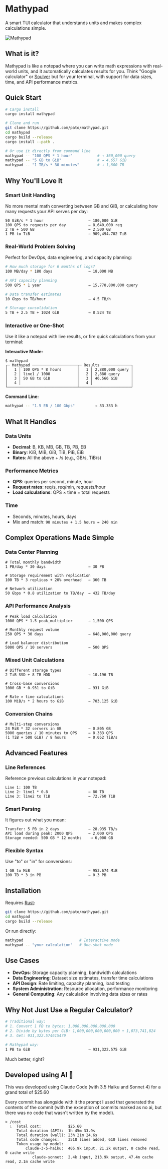 # Mathypad

A smart TUI calculator that understands units and makes complex calculations
simple.

![Mathypad](./screenshots/screen1.png "Mathypad")

## What is it?

Mathypad is like a notepad where you can write math expressions with real-world
units, and it automatically calculates results for you. Think "Google
calculator" or [Soulver][soulver] but for your terminal, with support for data
sizes, time, and API performance metrics.

[soulver]: https://soulver.app/

## Quick Start

```bash
# Cargo install
cargo install mathypad

# Clone and run
git clone https://github.com/pato/mathypad.git
cd mathypad
cargo build --release
cargo install --path .

# Or use it directly from command line
mathypad -- "100 QPS * 1 hour"           # → 360,000 query
mathypad -- "5 GB to GiB"                # → 4.657 GiB
mathypad -- "1 TB/s * 30 minutes"        # → 1,800 TB
```

## Why You'll Love It

### Smart Unit Handling
No more mental math converting between GB and GiB, or calculating how many requests your API serves per day:

```
50 GiB/s * 1 hour                    → 180,000 GiB
100 QPS to requests per day          → 8,640,000 req
2 TB + 500 GB                        → 2,500 GB
1 PB to TiB                          → 909,494.702 TiB
```

### Real-World Problem Solving
Perfect for DevOps, data engineering, and capacity planning:

```bash
# How much storage for 6 months of logs?
100 MB/day * 180 days                → 18,000 MB

# API capacity planning
500 QPS * 1 year                     → 15,778,800,000 query

# Data transfer estimates  
10 Gbps to TB/hour                   → 4.5 TB/h

# Storage consolidation
5 TB + 2.5 TB + 1024 GiB             → 8.524 TB
```

### Interactive or One-Shot
Use it like a notepad with live results, or fire quick calculations from your terminal:

**Interactive Mode:**
```
$ mathypad
┌─ Mathypad ────────────────────┬─ Results ─────────────┐
│   1 │ 100 QPS * 8 hours       │   1 │ 2,880,000 query │
│   2 │ line1 / 1000            │   2 │ 2,880 query     │
│   3 │ 50 GB to GiB            │   3 │ 46.566 GiB      │
│   4 │                         │   4 │                 │
└───────────────────────────────┴───────────────────────┘
```

**Command Line:**
```bash
mathypad -- "1.5 EB / 100 Gbps"         → 33.333 h
```

## What It Handles

### Data Units
- **Decimal**: B, KB, MB, GB, TB, PB, EB
- **Binary**: KiB, MiB, GiB, TiB, PiB, EiB
- **Rates**: All the above + /s (e.g., GB/s, TiB/s)

### Performance Metrics
- **QPS**: queries per second, minute, hour
- **Request rates**: req/s, req/min, requests/hour
- **Load calculations**: QPS × time = total requests

### Time
- Seconds, minutes, hours, days
- Mix and match: `90 minutes + 1.5 hours = 240 min`

## Complex Operations Made Simple

### Data Center Planning
```
# Total monthly bandwidth
1 PB/day * 30 days                   → 30 PB

# Storage requirement with replication  
100 TB * 3 replicas + 20% overhead   → 360 TB

# Network utilization
50 Gbps * 0.8 utilization to TB/day  → 432 TB/day
```

### API Performance Analysis
```
# Peak load calculation
1000 QPS * 1.5 peak_multiplier       → 1,500 QPS

# Monthly request volume
250 QPS * 30 days                    → 648,000,000 query

# Load balancer distribution
5000 QPS / 10 servers                → 500 QPS
```

### Mixed Unit Calculations
```
# Different storage types
2 TiB SSD + 8 TB HDD                 → 10.196 TB

# Cross-base conversions
1000 GB * 0.931 to GiB               → 931 GiB

# Rate × time calculations
100 MiB/s * 2 hours to GiB           → 703.125 GiB
```

### Conversion Chains
```
# Multi-step conversions
24 MiB * 32 servers in GB            → 0.805 GB
5000 queries / 10 minutes to QPS     → 8.333 QPS
(1 TiB + 500 GiB) / 8 hours          → 0.052 TiB/s
```

## Advanced Features

### Line References
Reference previous calculations in your notepad:
```
Line 1: 100 TB
Line 2: line1 * 0.8                  → 80 TB
Line 3: line2 to TiB                 → 72.760 TiB
```

### Smart Parsing
It figures out what you mean:
```
Transfer: 5 PB in 2 days             → 28.935 TB/s
API load during peak: 2000 QPS       → 2,000 QPS
Storage needed: 500 GB * 12 months    → 6,000 GB
```

### Flexible Syntax
Use "to" or "in" for conversions:
```
1 GB to MiB                          → 953.674 MiB
100 TB * 3 in PB                     → 0.3 PB
```

## Installation

Requires [Rust](https://rustup.rs/):

```bash
git clone https://github.com/pato/mathypad.git
cd mathypad
cargo build --release
```

Or run directly:
```bash
mathypad                         # Interactive mode
mathypad -- "your calculation"   # One-shot mode
```

## Use Cases

- **DevOps**: Storage capacity planning, bandwidth calculations
- **Data Engineering**: Dataset size estimates, transfer time calculations  
- **API Design**: Rate limiting, capacity planning, load testing
- **System Administration**: Resource allocation, performance monitoring
- **General Computing**: Any calculation involving data sizes or rates

## Why Not Just Use a Regular Calculator?

```bash
# Traditional way:
# 1. Convert 1 PB to bytes: 1,000,000,000,000,000
# 2. Divide by bytes per GiB: 1,000,000,000,000,000 ÷ 1,073,741,824
# 3. Get: 931,322.574615479

# Mathypad way:
1 PB to GiB                          → 931,322.575 GiB
```

Much better, right?

## Developed using AI 🤖

This was developed using Claude Code (with 3.5 Haiku and Sonnet 4) for a grand
total of $25.60

Every commit has alongside with it the prompt I used that generated the
contents of the commit (with the exception of commits marked as no ai, but
there was no code that wasn't written by the model).

```
> /cost
  ⎿  Total cost:            $25.60
     Total duration (API):  1h 45m 33.9s
     Total duration (wall): 23h 21m 24.6s
     Total code changes:    3518 lines added, 610 lines removed
     Token usage by model:
         claude-3-5-haiku:  405.9k input, 21.2k output, 0 cache read, 0 cache write
            claude-sonnet:  2.4k input, 213.9k output, 47.4m cache read, 2.1m cache write
```
